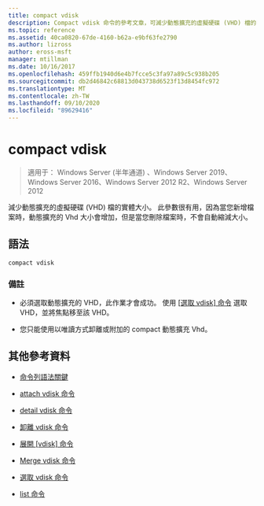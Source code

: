 ```yaml
---
title: compact vdisk
description: Compact vdisk 命令的參考文章，可減少動態擴充的虛擬硬碟 (VHD) 檔的實體大小。
ms.topic: reference
ms.assetid: 40ca0820-67de-4160-b62a-e9bf63fe2790
ms.author: lizross
author: eross-msft
manager: mtillman
ms.date: 10/16/2017
ms.openlocfilehash: 459ffb1940d6e4b7fcce5c3fa97a89c5c938b205
ms.sourcegitcommit: db2d46842c68813d043738d6523f13d8454fc972
ms.translationtype: MT
ms.contentlocale: zh-TW
ms.lasthandoff: 09/10/2020
ms.locfileid: "89629416"
---
```

# <a name="compact-vdisk"></a>compact vdisk

> 適用于： Windows Server (半年通道) 、Windows Server 2019、Windows Server 2016、Windows Server 2012 R2、Windows Server 2012

減少動態擴充的虛擬硬碟 (VHD) 檔的實體大小。 此參數很有用，因為當您新增檔案時，動態擴充的 Vhd 大小會增加，但是當您刪除檔案時，不會自動縮減大小。

## <a name="syntax"></a>語法

```
compact vdisk
```

### <a name="remarks"></a>備註

- 必須選取動態擴充的 VHD，此作業才會成功。 使用 [ [選取 vdisk] 命令](select-vdisk.md) 選取 VHD，並將焦點移至該 VHD。

- 您只能使用以唯讀方式卸離或附加的 compact 動態擴充 Vhd。

## <a name="additional-references"></a>其他參考資料

- [命令列語法關鍵](command-line-syntax-key.md)

- [attach vdisk 命令](attach-vdisk.md)

- [detail vdisk 命令](detail-vdisk.md)

- [卸離 vdisk 命令](detach-vdisk.md)

- [展開 [vdisk] 命令](expand-vdisk.md)

- [Merge vdisk 命令](merge-vdisk.md)

- [選取 vdisk 命令](select-vdisk.md)

- [list 命令](list.md)
